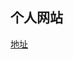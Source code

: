  <!-- TODO: --------------------------做个记账本游戏 -->
  <!-- TODO: 首页==》主体：文章列表，tag列表。 侧边栏： 头像，简介，简历 -->

## 个人网站

[地址](https://oylz.site)